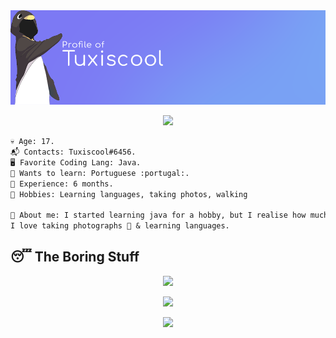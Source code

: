 <img src="https://github.com/Tux8068/Tux8068/blob/main/banner.png" /> 

<p align = "center"><img src = "https://github-widgetbox.vercel.app/api/profile?username=Tux8068&data=followers,repositories,stars,commits"></p>

```diff 
💀 Age: 17.
📬 Contacts: Tuxiscool#6456.
🖥️ Favorite Coding Lang: Java.
👾 Wants to learn: Portuguese :portugal:.
💼 Experience: 6 months.
🌳 Hobbies: Learning languages, taking photos, walking

📜 About me: I started learning java for a hobby, but I realise how much I enjoy it.
I love taking photographs 📸 & learning languages.
```
  


## 😴 The Boring Stuff
<p align = "center"><img src="https://activity-graph.herokuapp.com/graph?username=Tux8068&theme=material-palenight"></p>

<p align = "center"><img src="https://github-readme-stats.vercel.app/api?username=Tux8068&show_icons=true&theme=tokyonight" /></p>

<p align="center"> <img src="https://github-readme-stats.vercel.app/api/top-langs/?username=Tux8068&layout=compact&theme=blueberry" /></p>

